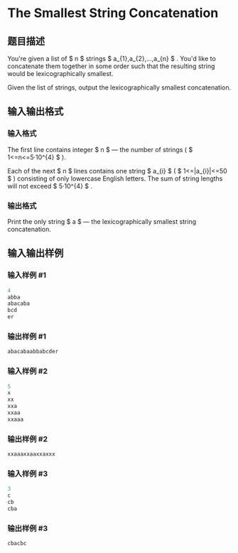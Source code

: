 # The Smallest String Concatenation

## 题目描述

You're given a list of $ n $ strings $ a_{1},a_{2},...,a_{n} $ . You'd like to concatenate them together in some order such that the resulting string would be lexicographically smallest.

Given the list of strings, output the lexicographically smallest concatenation.

## 输入输出格式

### 输入格式

The first line contains integer $ n $ — the number of strings ( $ 1<=n<=5·10^{4} $ ).

Each of the next $ n $ lines contains one string $ a_{i} $ ( $ 1<=|a_{i}|<=50 $ ) consisting of only lowercase English letters. The sum of string lengths will not exceed $ 5·10^{4} $ .

### 输出格式

Print the only string $ a $ — the lexicographically smallest string concatenation.

## 输入输出样例

### 输入样例 #1

```cpp
4
abba
abacaba
bcd
er

```
### 输出样例 #1

```cpp
abacabaabbabcder

```
### 输入样例 #2

```cpp
5
x
xx
xxa
xxaa
xxaaa

```
### 输出样例 #2

```cpp
xxaaaxxaaxxaxxx

```
### 输入样例 #3

```cpp
3
c
cb
cba

```
### 输出样例 #3

```cpp
cbacbc

```
